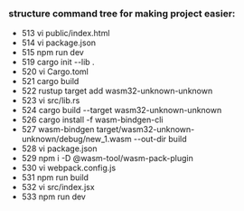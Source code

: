 ### structure command tree for making project easier:

- 513 vi public/index.html
- 514 vi package.json
- 515 npm run dev
- 519 cargo init --lib .
- 520 vi Cargo.toml
- 521 cargo build
- 522 rustup target add wasm32-unknown-unknown
- 523 vi src/lib.rs
- 524 cargo build --target wasm32-unknown-unknown
- 526 cargo install -f wasm-bindgen-cli
- 527 wasm-bindgen target/wasm32-unknown-unknown/debug/new_1.wasm --out-dir build
- 528 vi package.json
- 529 npm i -D @wasm-tool/wasm-pack-plugin
- 530 vi webpack.config.js
- 531 npm run build
- 532 vi src/index.jsx
- 533 npm run dev
